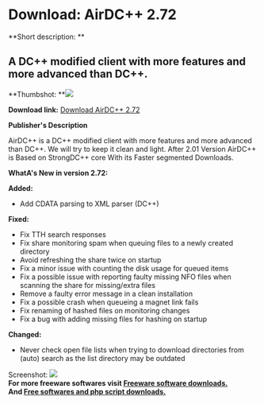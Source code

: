 # Download: AirDC++ 2.72

**Short description: **

## A DC++ modified client with more features and more advanced than DC++.

  
**Thumbshot: **![](http://www.freewarefiles.com/screenshot/airdcpp_md.jpg)   
  
**Download link:** [Download AirDC++ 2.72](http://freesoftwares.boysofts.com/AirDC_program_61788.html)  
  

**Publisher's Description**  
  

AirDC++ is a DC++ modified client with more features and more advanced than
DC++. We will try to keep it clean and light. After 2.01 Version AirDC++ is
Based on StrongDC++ core With its Faster segmented Downloads.

**WhatA's New in version 2.72:**

**Added:**

  * Add CDATA parsing to XML parser (DC++) 

**Fixed:**

  * Fix TTH search responses 
  * Fix share monitoring spam when queuing files to a newly created directory 
  * Avoid refreshing the share twice on startup 
  * Fix a minor issue with counting the disk usage for queued items 
  * Fix a possible issue with reporting faulty missing NFO files when scanning the share for missing/extra files 
  * Remove a faulty error message in a clean installation 
  * Fix a possible crash when queueing a magnet link fails 
  * Fix renaming of hashed files on monitoring changes 
  * Fix a bug with adding missing files for hashing on startup 

**Changed:**

  * Never check open file lists when trying to download directories from (auto) search as the list directory may be outdated 

  
  
Screenshot: ![](http://www.freewarefiles.com/screenshot/airdcpp.jpg)  
**For more freeware softwares visit [Freeware software downloads.](http://freesoftwares.boysofts.com/)**   
**And [Free softwares and php script downloads.](http://www.boysofts.com/)**

